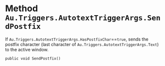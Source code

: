 # Method `Au.Triggers.AutotextTriggerArgs.SendPostfix`

If `Au.Triggers.AutotextTriggerArgs.HasPostfixChar`==`true`, sends the postfix character (last character of `Au.Triggers.AutotextTriggerArgs.Text`) to the active window.

```
public void SendPostfix()
```